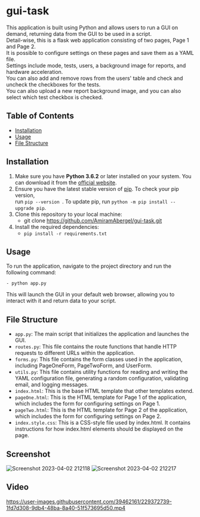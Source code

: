 # gui-task


This application is built using Python and allows users to run a GUI on demand, returning data from the GUI to be used in a script.</br>
Detail-wise, this is a flask web application consisting of two pages, Page 1 and Page 2.</br>
It is possible to configure settings on these pages and save them as a YAML file.</br>
Settings include mode, tests, users, a background image for reports, and hardware acceleration.</br>
You can also add and remove rows from the users' table and check and uncheck the checkboxes for the tests.</br>
You can also upload a new report background image, and you can also select which test checkbox is checked.

## Table of Contents

- [Installation](#installation)
- [Usage](#usage)
- [File Structure](#file-structure)


## Installation
  
1. Make sure you have **Python 3.6.2** or later installed on your system. You can download it from the [official website](https://www.python.org/downloads/).
2. Ensure you have the latest stable version of [pip](https://pypi.org/project/pip/). To check your pip version,</br> 
   run `pip --version `. To update pip, run `python -m pip install --upgrade pip`.
3. Clone this repository to your local machine:
   - git clone https://github.com/AmiramAbergel/gui-task.git
4. Install the required dependencies:
   -  `pip install -r requirements.txt`
  
  
## Usage

To run the application, navigate to the project directory and run the following command:
  
    - python app.py
  
This will launch the GUI in your default web browser, allowing you to interact with it and return data to your script.


## File Structure

- `app.py`: The main script that initializes the application and launches the GUI.
- `routes.py`: This file contains the route functions that handle HTTP requests to different URLs within the application.
- `forms.py`: This file contains the form classes used in the application, including PageOneForm, PageTwoForm, and UserForm.
- `utils.py`: This file contains utility functions for reading and writing the YAML configuration file, generating a random configuration, validating email, and logging messages.
- `index.html`: This is the base HTML template that other templates extend.
- `pageOne.html`: This is the HTML template for Page 1 of the application, which includes the form for configuring settings on Page 1.
- `pageTwo.html`: This is the HTML template for Page 2 of the application, which includes the form for configuring settings on Page 2.
- `index.style.css`:  This is a CSS-style file used by index.html. It  contains instructions for how index.html elements should be displayed on the page.


## Screenshot

![Screenshot 2023-04-02 212118](https://user-images.githubusercontent.com/39462161/229371432-0c484338-42a4-4fc1-9cbc-f01b6bf80125.png)
![Screenshot 2023-04-02 212217](https://user-images.githubusercontent.com/39462161/229371472-9d4ae2c1-d3b7-47ce-81c6-5247b83f64f2.png)


## Video


https://user-images.githubusercontent.com/39462161/229372739-1fd7d308-9db4-48ba-8a40-51f573695d50.mp4



